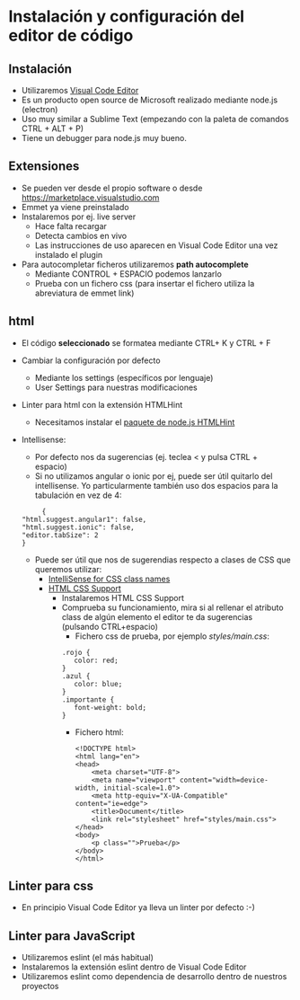 # Instalación y configuración del editor de código

## Instalación
* Utilizaremos [Visual Code Editor](https://code.visualstudio.com/)
* Es un producto open source de Microsoft realizado mediante node.js (electron)
* Uso muy similar a Sublime Text (empezando con la paleta de comandos CTRL + ALT + P)
* Tiene un debugger para node.js muy bueno.

## Extensiones
* Se pueden ver desde el propio software o desde https://marketplace.visualstudio.com
* Emmet ya viene preinstalado
* Instalaremos por ej. live server
    - Hace falta recargar
    - Detecta cambios en vivo    
    - Las instrucciones de uso aparecen en Visual Code Editor una vez instalado el plugin
* Para autocompletar ficheros utilizaremos **path autocomplete**
    - Mediante CONTROL + ESPACIO podemos lanzarlo
    - Prueba con un fichero css (para insertar el fichero utiliza la abreviatura de emmet link)


## html
* El código **seleccionado** se formatea mediante CTRL+ K y CTRL + F
* Cambiar la configuración por defecto
    * Mediante los settings (específicos por lenguaje)
    * User Settings para nuestras modificaciones
* Linter para html con la extensión HTMLHint
    * Necesitamos instalar el [paquete de node.js HTMLHint](https://www.npmjs.com/package/htmlhint)
* Intellisense:
     - Por defecto nos da sugerencias (ej. teclea < y pulsa CTRL + espacio)
     - Si no utilizamos angular o ionic por ej, puede ser útil quitarlo del intellisense. Yo particularmente también uso dos espacios para la tabulación en vez de 4:

    ```
         {
    "html.suggest.angular1": false,
    "html.suggest.ionic": false,
    "editor.tabSize": 2
    }
    ```
     
     - Puede ser útil que nos de sugerendias respecto a clases de CSS que queremos utilizar:
         - [IntelliSense for CSS class names](https://marketplace.visualstudio.com/items?itemName=Zignd.html-css-class-completion)
         - [HTML CSS Support](https://marketplace.visualstudio.com/items?itemName=ecmel.vscode-html-css)
             - Instalaremos HTML CSS Support
             - Comprueba su funcionamiento, mira si al rellenar el atributo class de algún elemento el editor te da sugerencias (pulsando CTRL+espacio)
                 - Fichero css de prueba, por ejemplo *styles/main.css*:
                 ```
                 .rojo {
                    color: red;
                }
                .azul {
                    color: blue;
                }
                .importante {
                    font-weight: bold;
                }
                ```
                - Fichero html:
                
                    ```
                    <!DOCTYPE html>
                    <html lang="en">
                    <head>
                        <meta charset="UTF-8">
                        <meta name="viewport" content="width=device-width, initial-scale=1.0">
                        <meta http-equiv="X-UA-Compatible" content="ie=edge">
                        <title>Document</title>
                        <link rel="stylesheet" href="styles/main.css">
                    </head>
                    <body>
                        <p class="">Prueba</p>
                    </body>
                    </html>
                    ```
                
         
## Linter para css
- En principio Visual Code Editor ya lleva un linter por defecto :-)

## Linter para JavaScript
- Utilizaremos eslint (el más habitual)
- Instalaremos la extensión eslint dentro de Visual Code Editor
- Utilizaremos eslint como dependencia de desarrollo dentro de nuestros proyectos














